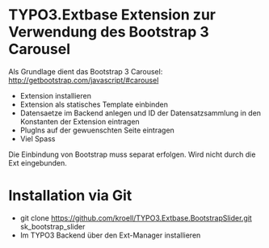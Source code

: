 TYPO3.Extbase Extension zur Verwendung des Bootstrap 3 Carousel 
==============================================================

Als Grundlage dient das Bootstrap 3 Carousel:
http://getbootstrap.com/javascript/#carousel

* Extension installieren
* Extension als statisches Template einbinden 
* Datensaetze im Backend anlegen und ID der Datensatzsammlung in den Konstanten der Extension eintragen
* PlugIns auf der gewuenschten Seite eintragen
* Viel Spass

Die Einbindung von Bootstrap muss separat erfolgen. Wird nicht durch die Ext eingebunden.


Installation via Git
========================
* git clone https://github.com/kroell/TYPO3.Extbase.BootstrapSlider.git sk_bootstrap_slider
* Im TYPO3 Backend über den Ext-Manager installieren
